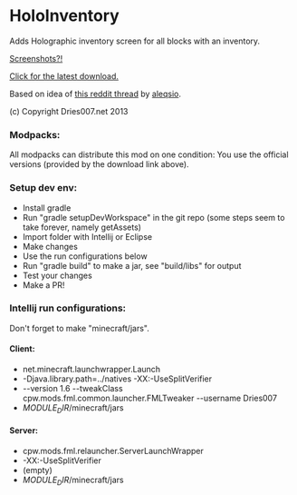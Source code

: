 # HoloInventory

Adds Holographic inventory screen for all blocks with an inventory.

[Screenshots?!](http://www.dries007.net/holoinventory/)

[Click for the latest download.](http://jenkins.dries007.net/job/HoloInventory/)

Based on idea of [this reddit thread](http://www.reddit.com/r/Minecraft/comments/1prvo4) by [aleqsio](http://www.reddit.com/user/aleqsio).

(c) Copyright  Dries007.net 2013

### Modpacks:
All modpacks can distribute this mod on one condition: You use the official versions (provided by the download link above).

### Setup dev env:

- Install gradle
- Run "gradle setupDevWorkspace" in the git repo (some steps seem to take forever, namely getAssets)
- Import folder with Intellij or Eclipse
- Make changes
- Use the run configurations below
- Run "gradle build" to make a jar, see "build/libs" for output
- Test your changes
- Make a PR!

### Intellij run configurations:
Don't forget to make "minecraft/jars".

#### Client:
- net.minecraft.launchwrapper.Launch
- -Djava.library.path=../natives -XX:-UseSplitVerifier
- --version 1.6 --tweakClass cpw.mods.fml.common.launcher.FMLTweaker --username Dries007
- $MODULE_DIR$/minecraft/jars

#### Server:
- cpw.mods.fml.relauncher.ServerLaunchWrapper
- -XX:-UseSplitVerifier
- (empty)
- $MODULE_DIR$/minecraft/jars
